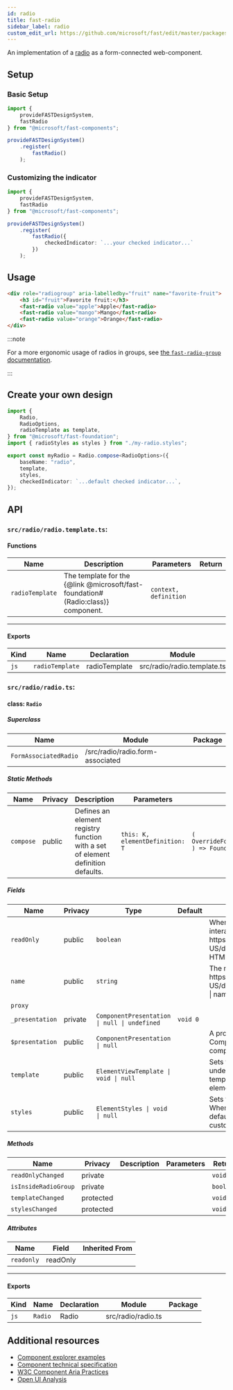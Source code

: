 ```yaml
---
id: radio
title: fast-radio
sidebar_label: radio
custom_edit_url: https://github.com/microsoft/fast/edit/master/packages/web-components/fast-foundation/src/radio/README.md
---
```


An implementation of a [radio](https://developer.mozilla.org/en-US/docs/Web/HTML/Element/input/radio) as a form-connected web-component.

## Setup

### Basic Setup

```ts
import {
    provideFASTDesignSystem,
    fastRadio
} from "@microsoft/fast-components";

provideFASTDesignSystem()
    .register(
        fastRadio()
    );
```

### Customizing the indicator

```ts
import {
    provideFASTDesignSystem,
    fastRadio
} from "@microsoft/fast-components";

provideFASTDesignSystem()
    .register(
        fastRadio({
            checkedIndicator: `...your checked indicator...`
        })
    );
```

## Usage

```html live
<div role="radiogroup" aria-labelledby="fruit" name="favorite-fruit">
    <h3 id="fruit">Favorite fruit:</h3>
    <fast-radio value="apple">Apple</fast-radio>
    <fast-radio value="mango">Mango</fast-radio>
    <fast-radio value="orange">Orange</fast-radio>
</div>
 ```

:::note

For a more ergonomic usage of radios in groups, see [the `fast-radio-group` documentation](/docs/components/radio-group).

:::

## Create your own design

```ts
import {
    Radio,
    RadioOptions,
    radioTemplate as template,
} from "@microsoft/fast-foundation";
import { radioStyles as styles } from "./my-radio.styles";

export const myRadio = Radio.compose<RadioOptions>({
    baseName: "radio",
    template,
    styles,
    checkedIndicator: `...default checked indicator...`,
});
```

## API

### `src/radio/radio.template.ts`:

#### Functions

| Name            | Description                                                                      | Parameters            | Return |
| --------------- | -------------------------------------------------------------------------------- | --------------------- | ------ |
| `radioTemplate` | The template for the {@link @microsoft/fast-foundation#(Radio:class)} component. | `context, definition` |        |

<hr/>

#### Exports

| Kind | Name            | Declaration   | Module                      | Package |
| ---- | --------------- | ------------- | --------------------------- | ------- |
| `js` | `radioTemplate` | radioTemplate | src/radio/radio.template.ts |         |

### `src/radio/radio.ts`:

#### class: `Radio`

##### Superclass

| Name                  | Module                           | Package |
| --------------------- | -------------------------------- | ------- |
| `FormAssociatedRadio` | /src/radio/radio.form-associated |         |

##### Static Methods

| Name      | Privacy | Description                                                                     | Parameters                      | Return                                                                                                             | Inherited From    |
| --------- | ------- | ------------------------------------------------------------------------------- | ------------------------------- | ------------------------------------------------------------------------------------------------------------------ | ----------------- |
| `compose` | public  | Defines an element registry function with a set of element definition defaults. | `this: K, elementDefinition: T` | `(         overrideDefinition?: OverrideFoundationElementDefinition<T>     ) => FoundationElementRegistry<T, K>` | FoundationElement |

##### Fields

| Name            | Privacy | Type                                         | Default  | Description                                                                                                                                                                                           | Inherited From      |
| --------------- | ------- | -------------------------------------------- | -------- | ----------------------------------------------------------------------------------------------------------------------------------------------------------------------------------------------------- | ------------------- |
| `readOnly`      | public  | `boolean`                                    |          | When true, the control will be immutable by user interaction. See {@link https\://developer.mozilla.org/en-US/docs/Web/HTML/Attributes/readonly \| readonly HTML attribute} for more information.     |                     |
| `name`          | public  | `string`                                     |          | The name of the radio. See {@link https\://developer.mozilla.org/en-US/docs/Web/HTML/Element/input#htmlattrdefname \| name attribute} for more info.                                                  |                     |
| `proxy`         |         |                                              |          |                                                                                                                                                                                                       | FormAssociatedRadio |
| `_presentation` | private | `ComponentPresentation \| null \| undefined` | `void 0` |                                                                                                                                                                                                       | FoundationElement   |
| `$presentation` | public  | `ComponentPresentation \| null`              |          | A property which resolves the ComponentPresentation instance&#xD;&#xA;for the current component.                                                                                                      | FoundationElement   |
| `template`      | public  | `ElementViewTemplate \| void \| null`        |          | Sets the template of the element instance. When undefined,&#xD;&#xA;the element will attempt to resolve the template from&#xD;&#xA;the associated presentation or custom element definition.          | FoundationElement   |
| `styles`        | public  | `ElementStyles \| void \| null`              |          | Sets the default styles for the element instance. When undefined,&#xD;&#xA;the element will attempt to resolve default styles from&#xD;&#xA;the associated presentation or custom element definition. | FoundationElement   |

##### Methods

| Name                 | Privacy   | Description | Parameters | Return    | Inherited From    |
| -------------------- | --------- | ----------- | ---------- | --------- | ----------------- |
| `readOnlyChanged`    | private   |             |            | `void`    |                   |
| `isInsideRadioGroup` | private   |             |            | `boolean` |                   |
| `templateChanged`    | protected |             |            | `void`    | FoundationElement |
| `stylesChanged`      | protected |             |            | `void`    | FoundationElement |

##### Attributes

| Name       | Field    | Inherited From |
| ---------- | -------- | -------------- |
| `readonly` | readOnly |                |

<hr/>

#### Exports

| Kind | Name    | Declaration | Module             | Package |
| ---- | ------- | ----------- | ------------------ | ------- |
| `js` | `Radio` | Radio       | src/radio/radio.ts |         |


## Additional resources

* [Component explorer examples](https://explore.fast.design/components/fast-radio)
* [Component technical specification](https://github.com/microsoft/fast/blob/master/packages/web-components/fast-foundation/src/radio/radio.spec.md)
* [W3C Component Aria Practices](https://www.w3.org/TR/wai-aria/#radio)
* [Open UI Analysis](https://open-ui.org/components/radio-button.research)